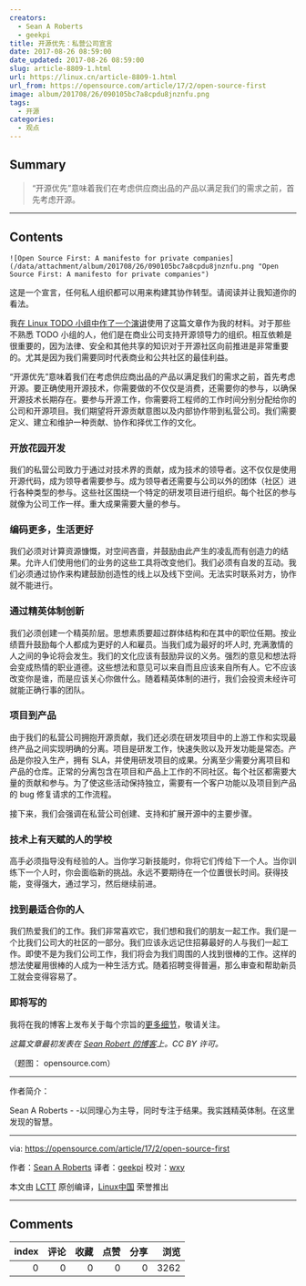 ```yaml
---
creators:
  - Sean A Roberts
  - geekpi
title: 开源优先：私营公司宣言
date: 2017-08-26 08:59:00
date_updated: 2017-08-26 08:59:00
slug: article-8809-1.html
url: https://linux.cn/article-8809-1.html
url_from: https://opensource.com/article/17/2/open-source-first
image: album/201708/26/090105bc7a8cpdu8jnznfu.png
tags:
  - 开源
categories:
  - 观点
---
```


## Summary

> “开源优先”意味着我们在考虑供应商出品的产品以满足我们的需求之前，首先考虑开源。

***

<!-- more -->

## Contents

`![Open Source First: A manifesto for private companies](/data/attachment/album/201708/26/090105bc7a8cpdu8jnznfu.png "Open Source First: A manifesto for private companies")`

这是一个宣言，任何私人组织都可以用来构建其协作转型。请阅读并让我知道你的看法。

我[在 Linux TODO 小组中作了一个演讲](https://sarob.com/2017/01/todo-open-source-presentation-17-january-2017/)使用了这篇文章作为我的材料。对于那些不熟悉 TODO 小组的人，他们是在商业公司支持开源领导力的组织。相互依赖是很重要的，因为法律、安全和其他共享的知识对于开源社区向前推进是非常重要的。尤其是因为我们需要同时代表商业和公共社区的最佳利益。

“开源优先”意味着我们在考虑供应商出品的产品以满足我们的需求之前，首先考虑开源。要正确使用开源技术，你需要做的不仅仅是消费，还需要你的参与，以确保开源技术长期存在。要参与开源工作，你需要将工程师的工作时间分别分配给你的公司和开源项目。我们期望将开源贡献意图以及内部协作带到私营公司。我们需要定义、建立和维护一种贡献、协作和择优工作的文化。

### 开放花园开发

我们的私营公司致力于通过对技术界的贡献，成为技术的领导者。这不仅仅是使用开源代码，成为领导者需要参与。成为领导者还需要与公司以外的团体（社区）进行各种类型的参与。这些社区围绕一个特定的研发项目进行组织。每个社区的参与就像为公司工作一样。重大成果需要大量的参与。

### 编码更多，生活更好

我们必须对计算资源慷慨，对空间吝啬，并鼓励由此产生的凌乱而有创造力的结果。允许人们使用他们的业务的这些工具将改变他们。我们必须有自发的互动。我们必须通过协作来构建鼓励创造性的线上以及线下空间。无法实时联系对方，协作就不能进行。

### 通过精英体制创新

我们必须创建一个精英阶层。思想素质要超过群体结构和在其中的职位任期。按业绩晋升鼓励每个人都成为更好的人和雇员。当我们成为最好的坏人时, 充满激情的人之间的争论将会发生。我们的文化应该有鼓励异议的义务。强烈的意见和想法将会变成热情的职业道德。这些想法和意见可以来自而且应该来自所有人。它不应该改变你是谁，而是应该关心你做什么。随着精英体制的进行，我们会投资未经许可就能正确行事的团队。

### 项目到产品

由于我们的私营公司拥抱开源贡献，我们还必须在研发项目中的上游工作和实现最终产品之间实现明确的分离。项目是研发工作，快速失败以及开发功能是常态。产品是你投入生产，拥有 SLA，并使用研发项目的成果。分离至少需要分离项目和产品的仓库。正常的分离包含在项目和产品上工作的不同社区。每个社区都需要大量的贡献和参与。为了使这些活动保持独立，需要有一个客户功能以及项目到产品的 bug 修复请求的工作流程。

接下来，我们会强调在私营公司创建、支持和扩展开源中的主要步骤。

### 技术上有天赋的人的学校

高手必须指导没有经验的人。当你学习新技能时，你将它们传给下一个人。当你训练下一个人时，你会面临新的挑战。永远不要期待在一个位置很长时间。获得技能，变得强大，通过学习，然后继续前进。

### 找到最适合你的人

我们热爱我们的工作。我们非常喜欢它，我们想和我们的朋友一起工作。我们是一个比我们公司大的社区的一部分。我们应该永远记住招募最好的人与我们一起工作。即使不是为我们公司工作，我们将会为我们周围的人找到很棒的工作。这样的想法使雇用很棒的人成为一种生活方式。随着招聘变得普遍，那么审查和帮助新员工就会变得容易了。

### 即将写的

我将在我的博客上发布关于每个宗旨的[更多细节](https://sarob.com/2017/02/open-source-first-project-product/)，敬请关注。

*这篇文章最初发表在 [Sean Robert 的博客](https://sarob.com/2017/01/open-source-first/)上。CC BY 许可。*

（题图： opensource.com）

---

作者简介：

Sean A Roberts - -以同理心为主导，同时专注于结果。我实践精英体制。在这里发现的智慧。

---

via: <https://opensource.com/article/17/2/open-source-first>

作者：[Sean A Roberts](https://opensource.com/users/sarob) 译者：[geekpi](https://github.com/geekpi) 校对：[wxy](https://github.com/wxy)

本文由 [LCTT](https://github.com/LCTT/TranslateProject) 原创编译，[Linux中国](https://linux.cn/) 荣誉推出

***

## Comments


|   index |   评论 |   收藏 |   点赞 |   分享 |   浏览 |
|--------:|-------:|-------:|-------:|-------:|-------:|
|       0 |      0 |      0 |      0 |      0 |   3262 |
